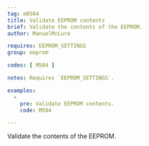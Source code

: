```yaml
---
tag: m0504
title: Validate EEPROM contents
brief: Validate the contents of the EEPROM.
author: ManuelMcLure

requires: EEPROM_SETTINGS
group: eeprom

codes: [ M504 ]

notes: Requires `EEPROM_SETTINGS`.

examples:
  -
    pre: Validate EEPROM contents.
    code: M504

---
```


Validate the contents of the EEPROM.
